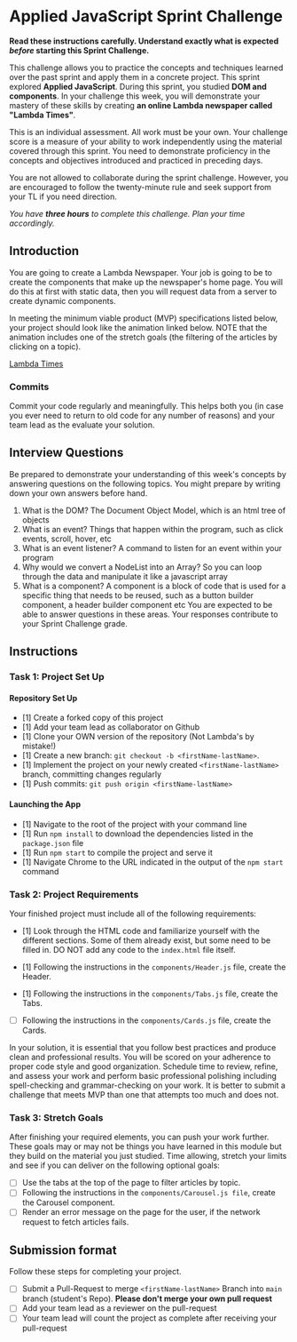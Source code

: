 # Applied JavaScript Sprint Challenge

**Read these instructions carefully. Understand exactly what is expected _before_ starting this Sprint Challenge.**

This challenge allows you to practice the concepts and techniques learned over the past sprint and apply them in a concrete project. This sprint explored **Applied JavaScript**. During this sprint, you studied **DOM and components**. In your challenge this week, you will demonstrate your mastery of these skills by creating **an online Lambda newspaper called "Lambda Times"**.

This is an individual assessment. All work must be your own. Your challenge score is a measure of your ability to work independently using the material covered through this sprint. You need to demonstrate proficiency in the concepts and objectives introduced and practiced in preceding days.

You are not allowed to collaborate during the sprint challenge. However, you are encouraged to follow the twenty-minute rule and seek support from your TL if you need direction.

_You have **three hours** to complete this challenge. Plan your time accordingly._

## Introduction

You are going to create a Lambda Newspaper. Your job is going to be to create the components that make up the newspaper's home page. You will do this at first with static data, then you will request data from a server to create dynamic components.

In meeting the minimum viable product (MVP) specifications listed below, your project should look like the animation linked below. NOTE that the animation includes one of the stretch goals (the filtering of the articles by clicking on a topic).

[Lambda Times](https://tk-assets.lambdaschool.com/83869a99-62dc-4896-be79-f5ad1885631b_Sprint-Challenge.gif)

### Commits

Commit your code regularly and meaningfully. This helps both you (in case you ever need to return to old code for any number of reasons) and your team lead as the evaluate your solution.

## Interview Questions

Be prepared to demonstrate your understanding of this week's concepts by answering questions on the following topics. You might prepare by writing down your own answers before hand.

1. What is the DOM?
    The Document Object Model, which is an html tree of objects
2. What is an event?
    Things that happen within the program, such as click events, scroll, hover, etc
3. What is an event listener?
    A command to listen for an event within your program 
4. Why would we convert a NodeList into an Array?
    So you can loop through the data and manipulate it like a javascript array
5. What is a component?
    A component is a block of code that is used for a specific thing that needs to be reused, such as a button builder component, a header builder component etc
You are expected to be able to answer questions in these areas. Your responses contribute to your Sprint Challenge grade.

## Instructions

### Task 1: Project Set Up

#### Repository Set Up

- [1] Create a forked copy of this project
- [1] Add your team lead as collaborator on Github
- [1] Clone your OWN version of the repository (Not Lambda's by mistake!)
- [1] Create a new branch: `git checkout -b <firstName-lastName>`.
- [1] Implement the project on your newly created `<firstName-lastName>` branch, committing changes regularly
- [1] Push commits: `git push origin <firstName-lastName>`

#### Launching the App

- [1] Navigate to the root of the project with your command line
- [1] Run `npm install` to download the dependencies listed in the `package.json` file
- [1] Run `npm start` to compile the project and serve it
- [1] Navigate Chrome to the URL indicated in the output of the `npm start` command

### Task 2: Project Requirements

Your finished project must include all of the following requirements:

- [1] Look through the HTML code and familiarize yourself with the different sections. Some of them already exist, but some need to be filled in. DO NOT add any code to the `index.html` file itself.

- [1] Following the instructions in the `components/Header.js` file, create the Header.

- [1] Following the instructions in the `components/Tabs.js` file, create the Tabs.

- [ ] Following the instructions in the `components/Cards.js` file, create the Cards.

In your solution, it is essential that you follow best practices and produce clean and professional results. You will be scored on your adherence to proper code style and good organization. Schedule time to review, refine, and assess your work and perform basic professional polishing including spell-checking and grammar-checking on your work. It is better to submit a challenge that meets MVP than one that attempts too much and does not.

### Task 3: Stretch Goals

After finishing your required elements, you can push your work further. These goals may or may not be things you have learned in this module but they build on the material you just studied. Time allowing, stretch your limits and see if you can deliver on the following optional goals:

- [ ] Use the tabs at the top of the page to filter articles by topic.
- [ ] Following the instructions in the `components/Carousel.js file`, create the Carousel component.
- [ ] Render an error message on the page for the user, if the network request to fetch articles fails.

## Submission format

Follow these steps for completing your project.

- [ ] Submit a Pull-Request to merge `<firstName-lastName>` Branch into `main` branch (student's  Repo). **Please don't merge your own pull request**
- [ ] Add your team lead as a reviewer on the pull-request
- [ ] Your team lead will count the project as complete after receiving your pull-request
